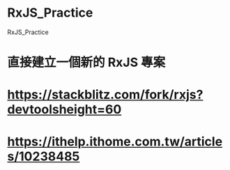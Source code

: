# RxJS_Practice

RxJS_Practice

# 直接建立一個新的 RxJS 專案

# https://stackblitz.com/fork/rxjs?devtoolsheight=60

# https://ithelp.ithome.com.tw/articles/10238485
